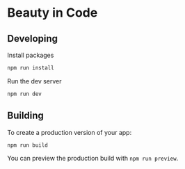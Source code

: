 # Beauty in Code

## Developing

Install packages

```bash
npm run install
```

Run the dev server

```bash
npm run dev
```

## Building

To create a production version of your app:

```bash
npm run build
```

You can preview the production build with `npm run preview`.
